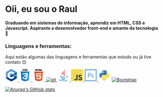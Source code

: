 
<div align="left">
    <h1> Oii, eu sou o Raul </h1>
<div>
  
<div align="left">
    <p><b>Graduando em sistemas de informação, aprendiz em HTML, CSS e Javascript. Aspirante a desenvolvedor front-end e amante da tecnologia 🥰</b></p>
<div>

<h3 align="left">Linguagens e ferramentas:</h3>
  <p align="left">Aqui estão algumas das linguagens e ferramentas que estudo ou já tive contato 😊</p>
  
<p align="left"> 
    <a href="https://www.w3schools.com/cpp/" target="_blank" rel="noreferrer"> <img src="https://raw.githubusercontent.com/devicons/devicon/master/icons/cplusplus/cplusplus-original.svg" alt="cplusplus" width="40" height="40"/> </a> 
    <a href="https://www.w3schools.com/css/" target="_blank" rel="noreferrer"> <img src="https://raw.githubusercontent.com/devicons/devicon/master/icons/css3/css3-original-wordmark.svg" alt="css3" width="40" height="40"/> </a> 
    <a href="https://www.w3.org/html/" target="_blank" rel="noreferrer"> <img src="https://raw.githubusercontent.com/devicons/devicon/master/icons/html5/html5-original-wordmark.svg" alt="html5" width="40" height="40"/> </a>
    <a href="https://git-scm.com/" target="_blank" rel="noreferrer"> <img src="https://www.vectorlogo.zone/logos/git-scm/git-scm-icon.svg" alt="git" width="40" height="40"/> </a> 
    <a href="https://www.java.com" target="_blank" rel="noreferrer"> <img src="https://raw.githubusercontent.com/devicons/devicon/master/icons/java/java-original.svg" alt="java" width="40" height="40"/> </a> 
    <a href="https://developer.mozilla.org/en-US/docs/Web/JavaScript" target="_blank" rel="noreferrer"> <img src="https://raw.githubusercontent.com/devicons/devicon/master/icons/javascript/javascript-original.svg" alt="javascript" width="40" height="40"/> </a> 
    <a href="https://www.photoshop.com/en" target="_blank" rel="noreferrer"> <img src="https://raw.githubusercontent.com/devicons/devicon/master/icons/photoshop/photoshop-line.svg" alt="photoshop" width="40" height="40"/> </a>
    <a href="https://www.python.org" target="_blank" rel="noreferrer"> <img src="https://raw.githubusercontent.com/devicons/devicon/master/icons/python/python-original.svg" alt="python" width="40" height="40"/></a>
    <a href="https://getbootstrap.com" target="_blank" rel="noreferrer"><img src="https://avatars.githubusercontent.com/u/2918581?s=280&v=4" alt="Bootstrap" width="40" height="40"></a>
 </p>

[![Anurag's GitHub stats](https://github-readme-stats.vercel.app/api?username=raul772&theme=graywhite)](https://github.com/anuraghazra/github-readme-stats)
